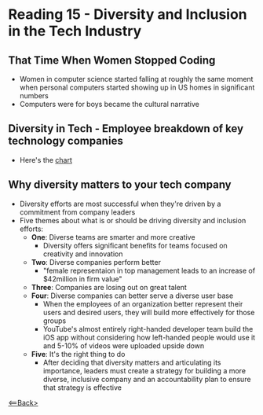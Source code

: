 # Reading 15 - Diversity and Inclusion in the Tech Industry

## That Time When Women Stopped Coding
- Women in computer science started falling at roughly the same moment when personal computers started showing up in US homes in significant numbers
- Computers were for boys became the cultural narrative

## Diversity in Tech - Employee breakdown of key technology companies
- Here's the [chart](https://informationisbeautiful.net/visualizations/diversity-in-tech/)

## Why diversity matters to your tech company
- Diversity efforts are most successful when they're driven by a commitment from company leaders
- Five themes about what is or should be driving diversity and inclusion efforts:
  - **One**: Diverse teams are smarter and more creative
    - Diversity offers significant benefits for teams focused on creativity and innovation
  - **Two**: Diverse companies perform better
    - "female representaion in top management leads to an increase of $42million in firm value"
  - **Three**: Companies are losing out on great talent
  - **Four**: Diverse companies can better serve a diverse user base
    - When the employees of an organization better represent their users and desired users, they will build more effectively for those groups
    - YouTube's almost entirely right-handed developer team build the iOS app without considering how left-handed people would use it and 5-10% of videos were uploaded upside down
  - **Five**: It's the right thing to do
    - After deciding that diversity matters and articulating its importance, leaders must create a strategy for building a more diverse, inclusive company and an accountability plan to ensure that strategy is effective

[<==Back>](../README.md)